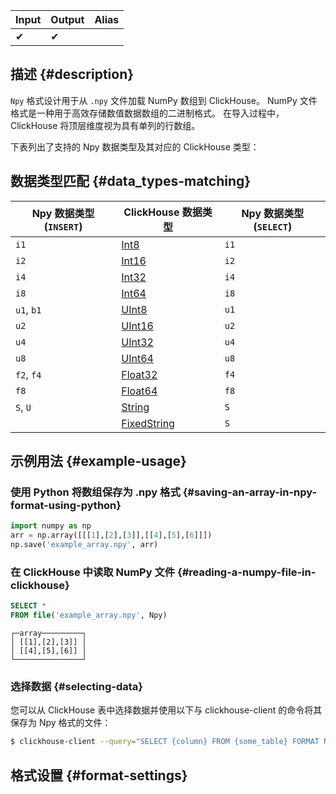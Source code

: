 | Input | Output | Alias |
|-------|--------|-------|
| ✔     | ✔      |       |

## 描述 {#description}

`Npy` 格式设计用于从 `.npy` 文件加载 NumPy 数组到 ClickHouse。 
NumPy 文件格式是一种用于高效存储数值数据数组的二进制格式。 
在导入过程中，ClickHouse 将顶层维度视为具有单列的行数组。

下表列出了支持的 Npy 数据类型及其对应的 ClickHouse 类型：

## 数据类型匹配 {#data_types-matching}

| Npy 数据类型 (`INSERT`) | ClickHouse 数据类型                                            | Npy 数据类型 (`SELECT`) |
|--------------------------|-----------------------------------------------------------------|-------------------------|
| `i1`                     | [Int8](/sql-reference/data-types/int-uint.md)           | `i1`                    |
| `i2`                     | [Int16](/sql-reference/data-types/int-uint.md)          | `i2`                    |
| `i4`                     | [Int32](/sql-reference/data-types/int-uint.md)          | `i4`                    |
| `i8`                     | [Int64](/sql-reference/data-types/int-uint.md)          | `i8`                    |
| `u1`, `b1`               | [UInt8](/sql-reference/data-types/int-uint.md)          | `u1`                    |
| `u2`                     | [UInt16](/sql-reference/data-types/int-uint.md)         | `u2`                    |
| `u4`                     | [UInt32](/sql-reference/data-types/int-uint.md)         | `u4`                    |
| `u8`                     | [UInt64](/sql-reference/data-types/int-uint.md)         | `u8`                    |
| `f2`, `f4`               | [Float32](/sql-reference/data-types/float.md)           | `f4`                    |
| `f8`                     | [Float64](/sql-reference/data-types/float.md)           | `f8`                    |
| `S`, `U`                 | [String](/sql-reference/data-types/string.md)           | `S`                     |
|                          | [FixedString](/sql-reference/data-types/fixedstring.md) | `S`                     |

## 示例用法 {#example-usage}

### 使用 Python 将数组保存为 .npy 格式 {#saving-an-array-in-npy-format-using-python}

```Python
import numpy as np
arr = np.array([[[1],[2],[3]],[[4],[5],[6]]])
np.save('example_array.npy', arr)
```

### 在 ClickHouse 中读取 NumPy 文件 {#reading-a-numpy-file-in-clickhouse}

```sql title="Query"
SELECT *
FROM file('example_array.npy', Npy)
```

```response title="Response"
┌─array─────────┐
│ [[1],[2],[3]] │
│ [[4],[5],[6]] │
└───────────────┘
```

### 选择数据 {#selecting-data}

您可以从 ClickHouse 表中选择数据并使用以下与 clickhouse-client 的命令将其保存为 Npy 格式的文件：

```bash
$ clickhouse-client --query="SELECT {column} FROM {some_table} FORMAT Npy" > {filename.npy}
```

## 格式设置 {#format-settings}
